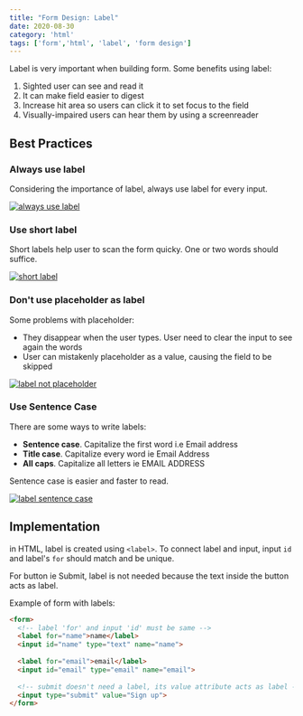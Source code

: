 ```yaml
---
title: "Form Design: Label"
date: 2020-08-30
category: 'html'
tags: ['form','html', 'label', 'form design']
---
```


Label is very important when building form. Some benefits using label: 

1. Sighted user can see and read it
2. It can make field easier to digest
3. Increase hit area so users can click it to set focus to the field
4. Visually-impaired users can hear them by using a screenreader

## Best Practices

### Always use label

Considering the importance of label, always use label for every input.

[![always use label](/images/2020/always-use-label.jpg)](/images/2020/always-use-label.jpg "Always use label")

### Use short label

Short labels help user to scan the form quicky. One or two words should suffice. 

[![short label](/images/2020/short-label.jpg)](/images/2020/short-label.jpg "short label")

### Don't use placeholder as label

Some problems with placeholder: 

- They disappear when the user types. User need to clear the input to see again the words
- User can mistakenly placeholder as a value, causing the field to be skipped

[![label not placeholder](/images/2020/label-not-placeholder.jpg)](/images/2020/label-not-placeholder.jpg "label not placeholder")

### Use Sentence Case

There are some ways to write labels: 

- **Sentence case**. Capitalize the first word i.e Email address
- **Title case**. Capitalize every word ie Email Address
- **All caps**. Capitalize all letters ie EMAIL ADDRESS

Sentence case is easier and faster to read.

[![label sentence case](/images/2020/label-sentence-case.jpg)](/images/2020/label-sentence-case.jpg "label sentence case")

## Implementation
in HTML, label is created using `<label>`. To connect label and input, input `id` and label's `for` should match and be unique. 

For button ie Submit, label is not needed because the text inside the button acts as label.

Example of form with labels: 

```html
<form>
  <!-- label 'for' and input 'id' must be same -->
  <label for="name">name</label>
  <input id="name" type="text" name="name">
  
  <label for="email">email</label>
  <input id="email" type="email" name="email">
  
  <!-- submit doesn't need a label, its value attribute acts as label -->
  <input type="submit" value="Sign up">
</form>
```



